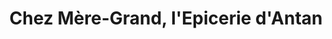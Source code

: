 ---
title: "Chez Mère-Grand, l'Epicerie d'Antan"
url: /bois-guillaume/chez-mere-grand-lepicerie-dantan/
shop: Lebensmittel
---